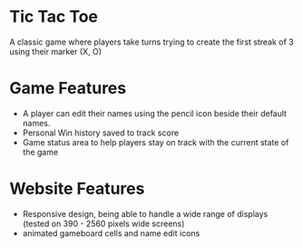 # Tic Tac Toe

A classic game where players take turns trying to create the first streak of 3 using their marker (X, O)

# Game Features

- A player can edit their names using the pencil icon beside their default names.
- Personal Win history saved to track score
- Game status area to help players stay on track with the current state of the game

# Website Features

- Responsive design, being able to handle a wide range of displays (tested on 390 - 2560 pixels wide screens)
- animated gameboard cells and name edit icons
